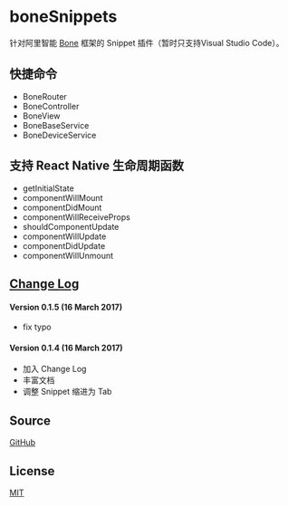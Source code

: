 # boneSnippets

针对阿里智能 [Bone](https://open.aliplus.com/bone/docs/bone_flow.html) 框架的 Snippet 插件（暂时只支持Visual Studio Code）。

## 快捷命令
* BoneRouter
* BoneController
* BoneView
* BoneBaseService
* BoneDeviceService

## 支持 React Native 生命周期函数
* getInitialState
* componentWillMount
* componentDidMount
* componentWillReceiveProps
* shouldComponentUpdate
* componentWillUpdate
* componentDidUpdate
* componentWillUnmount

## [Change Log](https://github.com/EliYao/boneSnippets/blob/master/CHANGELOG.md)
#### Version 0.1.5 (16 March 2017)
* fix typo

#### Version 0.1.4 (16 March 2017)
* 加入 Change Log
* 丰富文档
* 调整 Snippet 缩进为 Tab

## Source

[GitHub](https://github.com/EliYao/boneSnippets)

## License

[MIT](https://raw.githubusercontent.com/EliYao/boneSnippets/master/LICENSE)